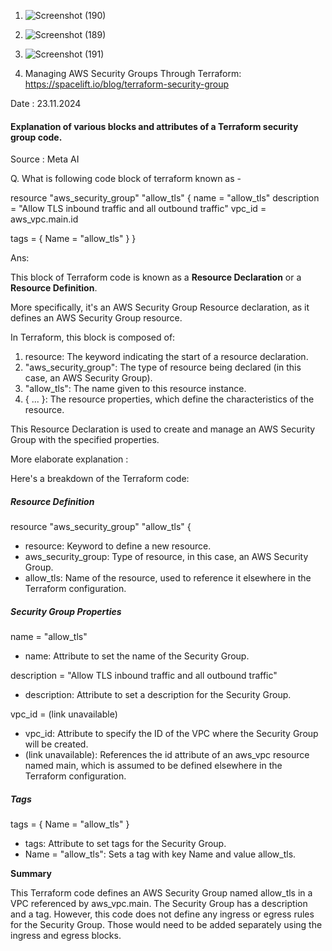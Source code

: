 1. ![Screenshot (190)](https://github.com/user-attachments/assets/b9ca8de2-0c33-46bc-b672-c2a94efe8498)

2. ![Screenshot (189)](https://github.com/user-attachments/assets/941162ae-dd73-4db9-9fdd-75bc4d6b9d7d)

3. ![Screenshot (191)](https://github.com/user-attachments/assets/0572ced6-99be-4809-84bd-28fda25c2350)

4. Managing AWS Security Groups Through Terraform: https://spacelift.io/blog/terraform-security-group








Date : 23.11.2024

#### Explanation of various blocks and attributes of a Terraform security group code.

Source : Meta AI

Q.  What is following code block of terraform known as -

resource "aws_security_group" "allow_tls" {
 name        = "allow_tls"
  description = "Allow TLS inbound traffic and all outbound traffic"
  vpc_id      = aws_vpc.main.id

  tags = {
    Name = "allow_tls"
  }
}


Ans:


 This block of Terraform code is known as a **Resource Declaration** or a **Resource Definition**.

More specifically, it's an AWS Security Group Resource declaration, as it defines an AWS Security Group resource.

In Terraform, this block is composed of:

1. resource: The keyword indicating the start of a resource declaration.
2. "aws_security_group": The type of resource being declared (in this case, an AWS Security Group).
3. "allow_tls": The name given to this resource instance.
4. { ... }: The resource properties, which define the characteristics of the resource.

This Resource Declaration is used to create and manage an AWS Security Group with the specified properties.



More elaborate explanation :

Here's a breakdown of the Terraform code:

##### Resource Definition

resource "aws_security_group" "allow_tls" {

- resource: Keyword to define a new resource.
- aws_security_group: Type of resource, in this case, an AWS Security Group.
- allow_tls: Name of the resource, used to reference it elsewhere in the Terraform configuration.

##### Security Group Properties

name = "allow_tls"

- name: Attribute to set the name of the Security Group.

description = "Allow TLS inbound traffic and all outbound traffic"

- description: Attribute to set a description for the Security Group.

vpc_id = (link unavailable)

- vpc_id: Attribute to specify the ID of the VPC where the Security Group will be created.
- (link unavailable): References the id attribute of an aws_vpc resource named main, which is assumed to be defined elsewhere in the Terraform configuration.

##### Tags

tags = { Name = "allow_tls" }

- tags: Attribute to set tags for the Security Group.
- Name = "allow_tls": Sets a tag with key Name and value allow_tls.

**Summary**

This Terraform code defines an AWS Security Group named allow_tls in a VPC referenced by aws_vpc.main. The Security Group has a description and a tag. However, this code does not define any ingress or egress rules for the Security Group. Those would need to be added separately using the ingress and egress blocks.
